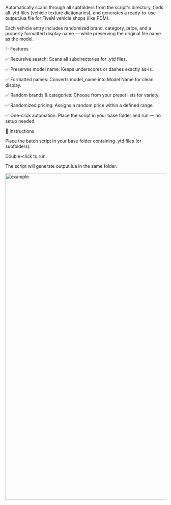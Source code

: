 Automatically scans through all subfolders from the script's directory, finds all .ytd files (vehicle texture dictionaries), and generates a ready-to-use output.lua file for FiveM vehicle shops (like PDM).

Each vehicle entry includes randomized brand, category, price, and a properly formatted display name — while preserving the original file name as the model.

✨ Features

✅ Recursive search: Scans all subdirectories for .ytd files.

✅ Preserves model name: Keeps underscores or dashes exactly as-is.

✅ Formatted names: Converts model_name into Model Name for clean display.

✅ Random brands & categories: Choose from your preset lists for variety.

✅ Randomized pricing: Assigns a random price within a defined range.

✅ One-click automation: Place the script in your base folder and run — no setup needed.

📌 Instructions

Place the batch script in your base folder containing .ytd files (or subfolders).

Double-click to run.

The script will generate output.lua in the same folder.



<img width="1024" height="1024" alt="example" src="https://github.com/user-attachments/assets/b9bb4ec8-7296-459b-a6c0-463ea7b68aa3" />
